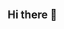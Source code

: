 ## Hi there 👋

<!--
**MohamadZayat/MohamadZayat** is a ✨ _special_ ✨ repository because its `README.md` (this file) appears on your GitHub profile.



- I’m currently trying to learn programming but i am getting bored and distracted too quick :disappointed:
- I have learned the basics of c,java, and python but have not done any projects yet :disappointed:
- 💬 Ask me about whatever you want.
- 📫 How to reach me: Email : m7amadz.96.mz@gmail.com
- ⚡ Fun fact: I love football and motorcycles not a fun fact but a fact:grinning:
-->
